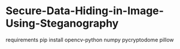 # Secure-Data-Hiding-in-Image-Using-Steganography

requirements
pip install opencv-python numpy pycryptodome pillow
